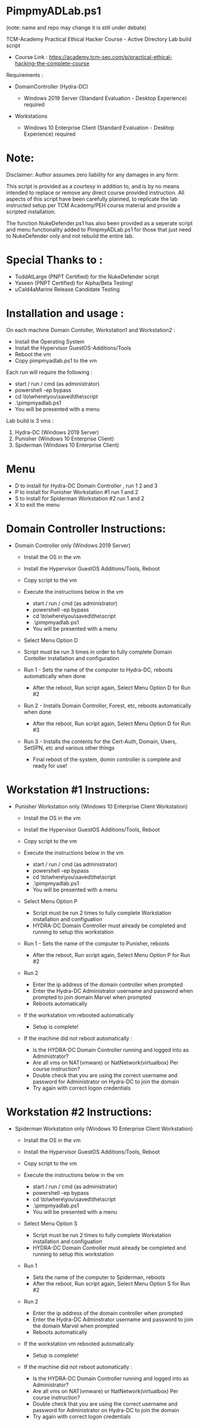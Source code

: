 # PimpmyADLab.ps1 
  (note: name and repo may change it is still under debate)

TCM-Academy Practical Ethical Hacker Course - Active Directory Lab build script
- Course Link : https://academy.tcm-sec.com/p/practical-ethical-hacking-the-complete-course
 
Requirements : 
- DomainController (Hydra-DC)
    - Windows 2019 Server (Standard Evaluation - Desktop Experience) required
 
- Workstations
    - Windows 10 Enterprise Client (Standard Evaluation - Desktop Experience) required

# Note:
 Disclaimer: Author assumes zero liability for any damages in any form. 

 This script is provided as a courtesy in addition to, and is by no means intended 
 to replace or remove any direct course provided instruction. All aspects of this 
 script have been carefully planned, to replicate the lab instructed setup per 
 TCM Academy/PEH course material and provide a scripted installation.  
 
 The function NukeDefender.ps1 has also been provided as a seperate script
 and menu functionality added to PimpmyADLab.ps1 for those that just need to 
 NukeDefender only and not rebuild the entire lab.  


# Special Thanks to :
  - ToddAtLarge (PNPT Certified) for the NukeDefender script 
  - Yaseen (PNPT Certified) for Alpha/Beta Testing!
  - uCald4aMarine Release Candidate Testing

# Installation and usage : 
 On each machine Domain Contoller, Workstation1 and Workstation2 : 
 - Install the Operating System
 - Install the Hypervisor GuestOS-Additions/Tools
 - Reboot the vm
 - Copy pimpmyadlab.ps1 to the vm
  
Each run will require the following :
- start / run / cmd (as administrator)
- powershell -ep bypass 
- cd \to\where\you\saved\the\script
- .\pimpmyadlab.ps1
- You will be presented with a menu

 Lab build is 3 vms :
 1. Hydra-DC  (Windows 2019 Server) 
 2. Punisher  (Windows 10 Enterprise Client)
 3. Spiderman (Windows 10 Enterprise Client)

 # Menu 
  - D  to install for Hydra-DC  Domain Controller , run 1 2 and 3 
  - P  to install for Punisher  Workstation #1 run 1 and 2 
  - S  to install for Spiderman Workstation #2 run 1 and 2 
  - X  to exit the menu 

# Domain Controller Instructions: 

- Domain Controller only (Windows 2019 Server)
  - Install the OS in the vm 
  - Install the Hypervisor GuestOS Additions/Tools, Reboot
  - Copy script to the vm
  
  - Execute the instructions below in the vm 
    - start / run / cmd (as administrator)
    - powershell -ep bypass
    - cd \to\where\you\saved\the\script
    - .\pimpmyadlab.ps1
    - You will be presented with a menu
  
   - Select Menu Option D 
   - Script must be run 3 times in order to fully complete Domain Contoller installation and configuration
   
   - Run 1 - Sets the name of the computer to Hydra-DC, reboots automatically when done
     - After the reboot, Run script again, Select Menu Option D for Run #2 
   
   - Run 2 - Installs Domain Controller, Forest, etc, reboots automatically when done
     - After the reboot, Run script again, Select Menu Option D for Run #3 
   
   - Run 3 - Installs the contents for the Cert-Auth, Domain, Users, SetSPN, etc and various other things
     - Final reboot of the system, domin controller is complete and ready for use! 

# Workstation #1 Instructions: 

- Punisher Workstation only (Windows 10 Enterprise Client Workstation)
  - Install the OS in the vm 
  - Install the Hypervisor GuestOS Additions/Tools, Reboot
  - Copy script to the vm
  
  - Execute the instructions below in the vm 
    - start / run / cmd (as administrator)
    - powershell -ep bypass
    - cd \to\where\you\saved\the\script
    - .\pimpmyadlab.ps1
    - You will be presented with a menu
  
  - Select Menu Option P 
    - Script must be run 2 times to fully complete Workstation installation and configuation
    - HYDRA-DC Domain Controller must already be completed and running to setup this workstation
 
  - Run 1 - Sets the name of the computer to Punisher, reboots 
    - After the reboot, Run script again, Select Menu Option P for Run #2 
 
  - Run 2 
    - Enter the ip address of the domain controller when prompted
    - Enter the Hydra-DC Administrator username and password when prompted to join domain Marvel when prompted
    - Reboots automatically
     
  - If the workstation vm rebooted automatically
    - Setup is complete! 
     
  - If the machine did not reboot automatically :
    - Is the HYDRA-DC Domain Controller running and logged into as Administrator?
    - Are all vms on NAT(vmware) or NatNetwork(virtualbox) Per course instruction?
    - Double check that you are using the correct username and password for Administrator on Hydra-DC to join the domain
    - Try again with correct logon credentials

# Workstation #2 Instructions:

- Spiderman Workstation only (Windows 10 Enterprise Client Workstation)
  - Install the OS in the vm 
  - Install the Hypervisor GuestOS Additions/Tools, Reboot
  - Copy script to the vm
  
  - Execute the instructions below in the vm 
    - start / run / cmd (as administrator)
    - powershell -ep bypass
    - cd \to\where\you\saved\the\script
    - .\pimpmyadlab.ps1
    - You will be presented with a menu
  
  - Select Menu Option S
    - Script must be run 2 times to fully complete Workstation installation and configuation
    - HYDRA-DC Domain Controller must already be completed and running to setup this workstation
  
  - Run 1 
    - Sets the name of the computer to Spiderman, reboots
    - After the reboot, Run script again, Select Menu Option S for Run #2 
  
  - Run 2 
    - Enter the ip address of the domain controller when prompted
    - Enter the Hydra-DC Adminstrator username and password to join the domain Marvel when prompted
    - Reboots automatically
      
  - If the workstation vm rebooted automatically 
    - Setup is complete! 
      
  - If the machine did not reboot automatically :
    - Is the HYDRA-DC Domain Controller running and logged into as Administrator?
    - Are all vms on NAT(vmware) or NatNetwork(virtualbox) Per course instruction?
    - Double check that you are using the correct username and password for Administrator on Hydra-DC to join the domain
    - Try again with correct logon credentials 

